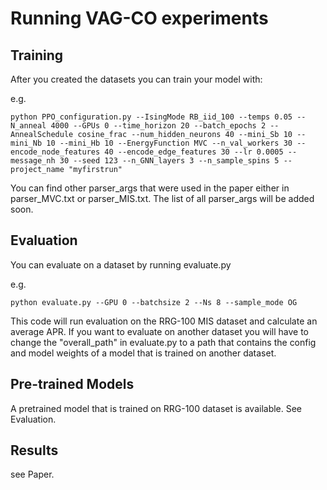 # Running VAG-CO experiments

## Training

After you created the datasets you can train your model with:

e.g.
```train
python PPO_configuration.py --IsingMode RB_iid_100 --temps 0.05 --N_anneal 4000 --GPUs 0 --time_horizon 20 --batch_epochs 2 --AnnealSchedule cosine_frac --num_hidden_neurons 40 --mini_Sb 10 --mini_Nb 10 --mini_Hb 10 --EnergyFunction MVC --n_val_workers 30 --encode_node_features 40 --encode_edge_features 30 --lr 0.0005 --message_nh 30 --seed 123 --n_GNN_layers 3 --n_sample_spins 5 --project_name "myfirstrun"
```

You can find other parser_args that were used in the paper either in parser_MVC.txt or parser_MIS.txt.
The list of all parser_args will be added soon.

## Evaluation

You can evaluate on a dataset by running evaluate.py

e.g.

```train
python evaluate.py --GPU 0 --batchsize 2 --Ns 8 --sample_mode OG
```

This code will run evaluation on the RRG-100 MIS dataset and calculate an average APR.
If you want to evaluate on another dataset you will have to change the "overall_path" in evaluate.py to a path that contains the config and model weights of a model that is trained on another dataset.

## Pre-trained Models

A pretrained model that is trained on RRG-100 dataset is available.
See Evaluation. 

## Results

see Paper.
